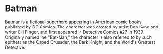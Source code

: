 # Batman

Batman is a fictional superhero appearing in American comic books published by DC Comics. The character was created by artist Bob Kane and writer Bill Finger, and first appeared in Detective Comics #27 in 1939. Originally named the "Bat-Man," the character is also referred to by such epithets as the Caped Crusader, the Dark Knight, and the World's Greatest Detective.


